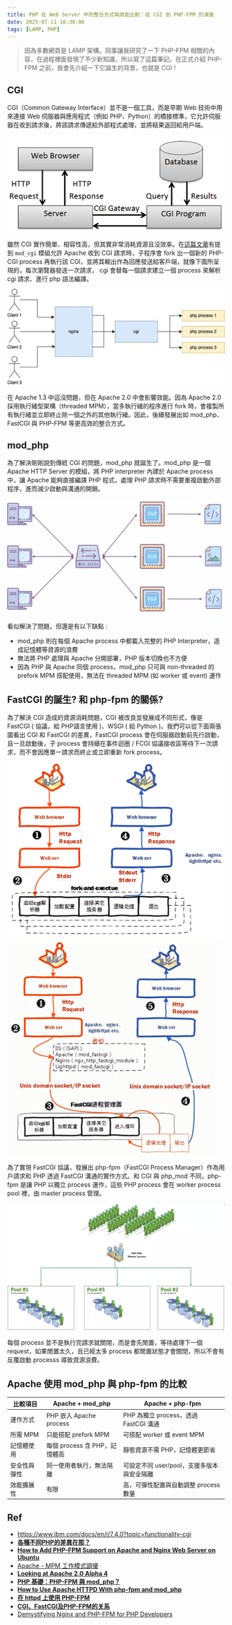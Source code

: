 ```yaml
---
title: PHP 在 Web Server 中的整合方式與效能比較：從 CGI 到 PHP-FPM 的演進
date: 2025-07-11 16:38:06
tags: [LAMP, PHP]
---
```


> 因為多數網頁是 LAMP 架構，同事讓我研究了一下 PHP-FPM 相關的內容，在過程裡面發現了不少新知識，所以寫了這篇筆記。在正式介紹 PHP-FPM 之前，我會先介紹一下它誕生的背景，也就是 CGI ! 

## CGI
CGI（Common Gateway Interface）並不是一個工具，而是早期 Web 技術中用來連接 Web 伺服器與應用程式（例如 PHP、Python）的橋接標準，它允許伺服器在收到請求後，將該請求傳遞給外部程式處理，並將結果返回給用戶端。

![alt text](images/LAMP/img1.png)

雖然 CGI 實作簡單、相容性高，但其實非常消耗資源且沒效率。在[這篇文章](https://apachetoday.com/mailprint.php3?action=pv&ltsn=2000-06-30-002-01-NW-LF-SW)有提到 `mod_cgi` 模組允許 Apache 收到 CGI 請求時，子程序會 fork 出一個新的 PHP-CGI process 再執行該 CGI，並將其輸出作為回應發送給客戶端，就像下圖所呈現的，每次瀏覽器發送一次請求， cgi 會替每一個請求建立一個 process 來解析 cgi 請求、進行 php 語法編譯。

![alt text](images/LAMP/img3.png)

在 Apache 1.3 中這沒問題，但在 Apache 2.0 中會影響效能。因為 Apache 2.0 採用執行緒型架構（threaded MPM），當多執行緒的程序進行 fork 時，會複製所有執行緒並立即終止除一個之外的其他執行緒。因此，後續發展出如 mod_php、FastCGI 與 PHP-FPM 等更高效的整合方式。

## mod_php
為了解決剛剛說到傳統 CGI 的問題，mod_php 就誕生了。mod_php 是一個 Apache HTTP Server 的模組，將 PHP interpreter 內建於 Apache process 中，讓 Apache 能夠直接編譯 PHP 程式，處理 PHP 請求時不需要重複啟動外部程序，進而減少啟動與溝通的開銷。

![alt text](images/LAMP/img4.png)

看似解決了問題，但還是有以下缺點 :
- mod_php 則在每個 Apache process 中都載入完整的 PHP Interpreter，造成記憶體等資源的浪費
- 無法將 PHP 處理與 Apache 分開部署，PHP 版本切換也不方便
- 因為 PHP 與 Apache 同個 process，mod_php 只可與 non-threaded 的 prefork MPM 搭配使用，無法在 threaded MPM (如 worker 或 event) 運作

## FastCGI 的誕生? 和 php-fpm 的關係?
為了解決 CGI 造成的資源消耗問題，CGI 被改良並發展成不同形式，像是 FastCGI ( 協議，給 PHP語言使用 )、WSGI ( 給 Python )。我們可以從下面兩張圖看出 CGI 和 FastCGI 的差異，FastCGI process 會在伺服器啟動前先行啟動，且一旦啟動後，子 process 會持續在事件迴圈 / FCGI 協議接收區等待下一次請求，而不會因應單一請求而終止或立即重新 fork process。

![alt text](images/LAMP/img2.png)
![alt text](images/LAMP/img5.png)


為了實現 FastCGI 協議，發展出 php-fpm（FastCGI Process Manager）作為用戶請求和 PHP 透過 FastCGI 溝通的實作方式。和 CGI 與 php_mod 不同，php-fpm 是讓 PHP 以獨立 process 運作，這些 PHP process 會在  worker process pool 裡，由 master process 管理。

![alt text](images/LAMP/img6.png)

每個 process 並不是執行完請求就關閉，而是會先閒置，等待處理下一個 request，如果閒置太久，且已經太多 process 都閒置狀態才會關閉，所以不會有反覆啟動 processs 導致資源浪費。


## Apache 使用 mod_php 與 php-fpm 的比較

| 比較項目   | Apache + mod\_php     | Apache + php-fpm              |
| ------ | --------------------- | ----------------------------- |
| 運作方式   | PHP 嵌入 Apache process | PHP 為獨立 process，透過 FastCGI 溝通 |
| 所需 MPM | 只能搭配 prefork MPM      | 可搭配 worker 或 event MPM        |
| 記憶體使用  | 每個 process 含 PHP，記憶體高 | 靜態資源不需 PHP，記憶體更節省             |
| 安全性與彈性 | 同一使用者執行，無法隔離          | 可設定不同 user/pool，支援多版本與安全隔離    |
| 效能擴展性  | 有限                    | 高，可彈性配置與自動調整 process 數量       |



## Ref
- https://www.ibm.com/docs/en/i/7.4.0?topic=functionality-cgi
- [**各種不同PHP的差異在那？**](https://ithelp.ithome.com.tw/questions/10146391)
- [**How to Add PHP-FPM Support on Apache and Nginx Web Server on Ubuntu**](https://www.atlantic.net/vps-hosting/how-to-add-php-fpm-support-on-apache-and-nginx-web-server-on-ubuntu/)
- [Apache - MPM 工作模式調優](https://hackmd.io/@KaiChen/HyeWkd-3Y)
- [**Looking at Apache 2.0 Alpha 4**](https://apachetoday.com/mailprint.php3?action=pv&ltsn=2000-06-30-002-01-NW-LF-SW)
- [**PHP 基礎：PHP-FPM 與 mod_php？**](https://labs.botsnova.com/2024/09/15/php-fpm/)
- [**How to Use Apache HTTPD With php-fpm and mod_php**](https://www.zend.com/blog/apache-phpfpm-modphp)
- [**在 httpd 上使用 PHP-FPM**](https://mt116.blogspot.com/2020/03/httpd-php-fpm.html)
- [**CGI、FastCGI及PHP-FPM的关系**](http://www.ywnds.com/?p=5986)
- [Demystifying Nginx and PHP-FPM for PHP Developers](https://medium.com/@mgonzalezbaile/demystifying-nginx-and-php-fpm-for-php-developers-bba548dd38f9)